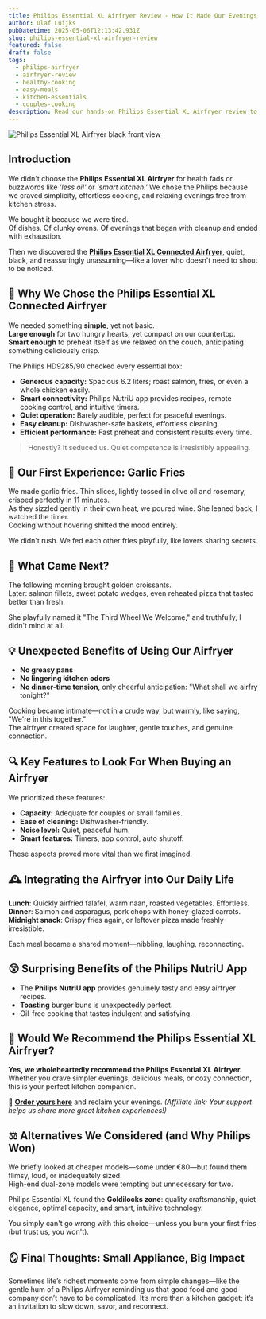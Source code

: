 ```yaml
---
title: Philips Essential XL Airfryer Review - How It Made Our Evenings Easy Again
author: Olaf Luijks
pubDatetime: 2025-05-06T12:13:42.931Z
slug: philips-essential-xl-airfryer-review
featured: false
draft: false
tags:
  - philips-airfryer
  - airfryer-review
  - healthy-cooking
  - easy-meals
  - kitchen-essentials
  - couples-cooking
description: Read our hands-on Philips Essential XL Airfryer review to see how it simplified cooking, reduced kitchen stress, and brought cozy evenings back into our life. Simple meals, perfect crispiness, genuine connection.
---
```


![Philips Essential XL Airfryer black front view](@/assets/images/91VMHRBnYdL._AC_SL1500_.jpg)

## Introduction

We didn't choose the **Philips Essential XL Airfryer** for health fads or buzzwords like _'less oil'_ or _'smart kitchen.'_ We chose the Philips because we craved simplicity, effortless cooking, and relaxing evenings free from kitchen stress.

We bought it because we were tired.  
Of dishes. Of clunky ovens. Of evenings that began with cleanup and ended with exhaustion.

Then we discovered the [**Philips Essential XL Connected Airfryer**](https://amzn.to/3FIPKdy), quiet, black, and reassuringly unassuming—like a lover who doesn't need to shout to be noticed.

## 🌿 Why We Chose the Philips Essential XL Connected Airfryer

We needed something **simple**, yet not basic.  
**Large enough** for two hungry hearts, yet compact on our countertop.  
**Smart enough** to preheat itself as we relaxed on the couch, anticipating something deliciously crisp.

The Philips HD9285/90 checked every essential box:

- **Generous capacity:** Spacious 6.2 liters; roast salmon, fries, or even a whole chicken easily.
- **Smart connectivity:** Philips NutriU app provides recipes, remote cooking control, and intuitive timers.
- **Quiet operation:** Barely audible, perfect for peaceful evenings.
- **Easy cleanup:** Dishwasher-safe baskets, effortless cleaning.
- **Efficient performance:** Fast preheat and consistent results every time.

> Honestly? It seduced us. Quiet competence is irresistibly appealing.

## 🍟 Our First Experience: Garlic Fries

We made garlic fries. Thin slices, lightly tossed in olive oil and rosemary, crisped perfectly in 11 minutes.  
As they sizzled gently in their own heat, we poured wine. She leaned back; I watched the timer.  
Cooking without hovering shifted the mood entirely.

We didn't rush. We fed each other fries playfully, like lovers sharing secrets.

## 🍗 What Came Next?

The following morning brought golden croissants.  
Later: salmon fillets, sweet potato wedges, even reheated pizza that tasted better than fresh.

She playfully named it "The Third Wheel We Welcome," and truthfully, I didn't mind at all.

## 💡 Unexpected Benefits of Using Our Airfryer

- **No greasy pans**
- **No lingering kitchen odors**
- **No dinner-time tension**, only cheerful anticipation: "What shall we airfry tonight?"

Cooking became intimate—not in a crude way, but warmly, like saying, "We're in this together."  
The airfryer created space for laughter, gentle touches, and genuine connection.

## 🔍 Key Features to Look For When Buying an Airfryer

We prioritized these features:

- **Capacity:** Adequate for couples or small families.
- **Ease of cleaning:** Dishwasher-friendly.
- **Noise level:** Quiet, peaceful hum.
- **Smart features:** Timers, app control, auto shutoff.

These aspects proved more vital than we first imagined.

## 🕰 Integrating the Airfryer into Our Daily Life

**Lunch**: Quickly airfried falafel, warm naan, roasted vegetables. Effortless.  
**Dinner**: Salmon and asparagus, pork chops with honey-glazed carrots.  
**Midnight snack**: Crispy fries again, or leftover pizza made freshly irresistible.

Each meal became a shared moment—nibbling, laughing, reconnecting.

## 😲 Surprising Benefits of the Philips NutriU App

- The **Philips NutriU app** provides genuinely tasty and easy airfryer recipes.
- **Toasting** burger buns is unexpectedly perfect.
- Oil-free cooking that tastes indulgent and satisfying.

## 🔁 Would We Recommend the Philips Essential XL Airfryer?

**Yes, we wholeheartedly recommend the Philips Essential XL Airfryer.**  
Whether you crave simpler evenings, delicious meals, or cozy connection, this is your perfect kitchen companion.

🔗 **[Order yours here](https://amzn.to/3FIPKdy)** and reclaim your evenings. _(Affiliate link: Your support helps us share more great kitchen experiences!)_

## ⚖️ Alternatives We Considered (and Why Philips Won)

We briefly looked at cheaper models—some under €80—but found them flimsy, loud, or inadequately sized.  
High-end dual-zone models were tempting but unnecessary for two.

Philips Essential XL found the **Goldilocks zone**: quality craftsmanship, quiet elegance, optimal capacity, and smart, intuitive technology.

You simply can't go wrong with this choice—unless you burn your first fries (but trust us, you won't).

## 🪞 Final Thoughts: Small Appliance, Big Impact

Sometimes life’s richest moments come from simple changes—like the gentle hum of a Philips Airfryer reminding us that good food and good company don’t have to be complicated. It’s more than a kitchen gadget; it’s an invitation to slow down, savor, and reconnect.
